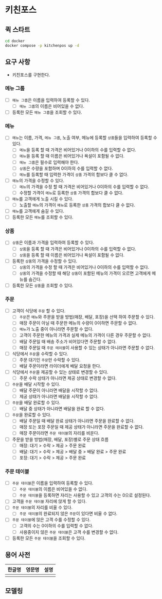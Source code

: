 # 키친포스

## 퀵 스타트

```sh
cd docker
docker compose -p kitchenpos up -d
```

## 요구 사항
- 키친포스를 구현한다.
### 메뉴 그룹
  - [ ] `메뉴 그룹`은 이름을 입력하여 등록할 수 있다.
    - [ ] `메뉴 그룹`의 이름은 비어있을 수 없다.
  - [ ] 등록한 모든 `메뉴 그룹`을 조회할 수 있다.
### 메뉴
  - [ ] `메뉴`는 이름, 가격, `메뉴 그룹`, 노출 여부, 메뉴에 등록할 `상품`들을 입력하여 등록할 수 있다.
    - [ ] `메뉴`을 등록 할 때 가격은 비어있거나 0이하의 수를 입력할 수 없다.
    - [ ] `메뉴`을 등록 할 때 이름은 비어있거나 욕설이 포함될 수 없다.
    - [ ] `메뉴 그룹`은 필수로 입력해야 한다.
    - [ ] `상품`은 수량을 포함하며 0이하의 수를 입력할 수 없다.
    - [ ] `메뉴`를 등록할 때 입력한 가격이 `상품` 가격의 합보다 클 수 없다.
  - [ ] `메뉴`의 가격을 수정할 수 있다.
    - [ ] `메뉴`의 가격을 수정 할 때 가격은 비어있거나 0이하의 수를 입력할 수 없다.
    - [ ] 수정할 가격이 `메뉴`로 등록한 `상품` 가격의 합보다 클 수 없다.
  - [ ] `메뉴`를 고객에게 노출 시킬 수 있다.
    - [ ] 노출할 `메뉴`의 가격이 `메뉴`로 등록한 `상품` 가격의 합보다 클 수 없다.
  - [ ] `메뉴`를 고객에게 숨길 수 있다.
  - [ ] 등록한 모든 `메뉴`를 조회할 수 있다.
### 상품
  - [ ] `상품`은 이름과 가격을 입력하여 등록할 수 있다.
    - [ ] `상품`을 등록 할 때 가격은 비어있거나 0이하의 수를 입력할 수 없다.
    - [ ] `상품`을 등록 할 때 이름은 비어있거나 욕설이 포함될 수 없다.
  - [ ] 등록한 `상품`의 가격을 수정할 수 있다.
    - [ ] `상품`의 가격을 수정 할 때 가격은 비어있거나 0이하의 수를 입력할 수 없다.
    - [ ] `상품`의 가격을 수정할 때 해당 `상품`이 포함된 메뉴의 가격이 오르면 고객에게 메뉴를 숨긴다.
  - [ ] 등록한 모든 `상품`을 조회할 수 있다.
### 주문
  - [ ] 고객이 식당에 `주문` 할 수 있다.
    - [ ] `주문`은 `메뉴`와 주문을 받을 방법(매장, 배달, 포장)을 선택 하여 주문할 수 있다.
    - [ ] 매장 주문이 아닐 때 주문한 메뉴의 수량이 0이하면 주문할 수 없다.
    - [ ] `메뉴`가 노출 중이 아니라면 주문할 수 없다.
    - [ ] 고객이 주문한 메뉴의 가격과 실제 메뉴의 가격이 다른 경우 주문할 수 없다.
    - [ ] 배달 주문일 때 배송 주소가 비어있다면 주문할 수 없다. 
    - [ ] 매장 주문일 때 `주문 테이블`이 사용할 수 있는 상태가 아니라면 주문할 수 없다.
  - [ ] 식당에서 `주문`을 수락할 수 있다.
    - [ ] 주문 대기인 `주문`만 수락할 수 있다. 
    - [ ] 배달 주문이라면 라이더에게 배달 요청을 한다.
  - [ ] 식당에서 `주문`을 제공할 수 있는 상태로 변경할 수 있다.
    - [ ] 주문 수락 상태가 아니라면 제공 상태로 변경할 수 없다.
  - [ ] `주문`을 배달 시작할 수 있다.
    - [ ] 배달 주문이 아니라면 배달을 시작할 수 없다.
    - [ ] 제공 상태가 아니라면 배달을 시작할 수 없다.
  - [ ] `주문`을 배달 완료할 수 있다.
    - [ ] 배달 중 상태가 아니라면 배달을 완료 할 수 없다.
  - [ ] `주문`을 완료할 수 있다.
    - [ ] 배달 주문일 때 배달 완료 상태가 아니라면 주문을 완료할 수 없다.
    - [ ] 매장 또는 포장 주문일 때 제공 상태가 아니라면 주문을 완료할 수 없다.
    - [ ] 매장 주문이라면 `주문 테이블`의 자리를 비운다.
  - [ ] 주문을 받을 방법(매장, 배달, 포장)별로 주문 상태 흐름
    - [ ] 매장: 대기 > 수락 > 제공 > 주문 완료
    - [ ] 배달: 대기 > 수락 > 제공 > 배달 중 > 배달 완료 > 주문 완료
    - [ ] 포장: 대기 > 수락 > 제공 > 주문 완료
### 주문 테이블
  - [ ] `주문 테이블`은 이름을 입력하여 등록할 수 있다.
    - [ ] `주문 테이블`의 이름은 비어있을 수 없다.
    - [ ] `주문 테이블`을 등록하면 자리는 사용할 수 있고 고객의 수는 0으로 설정된다.
  - [ ] 고객을 `주문 테이블` 자리에 앉게 할 수 있다.
  - [ ] `주문 테이블`의 자리를 비울 수 있다.
    - [ ] `주문 테이블`의 완료되지 않은 `주문`이 있다면 비울 수 없다.
  - [ ] `주문 테이블`에 앉은 고객 수를 수정할 수 있다.
    - [ ] 고객의 수는 0이하의 수를 입력할 수 없다.
    - [ ] 사용중이지 않은 `주문 테이블`은 고객 수를 변경할 수 없다.
  - [ ] 등록한 모든 `주문 테이블`을 조회할 수 있다.
## 용어 사전

| 한글명 | 영문명 | 설명 |
| --- | --- | --- |
|  |  |  |

## 모델링
